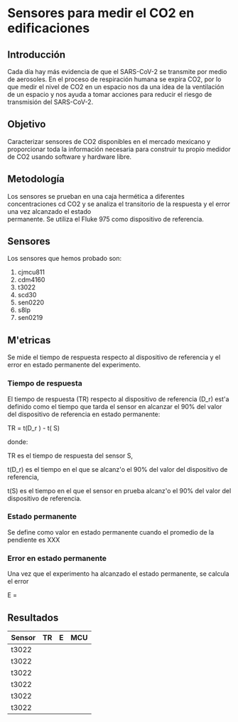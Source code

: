 # Sensores para medir el CO2 en edificaciones


## Introducción

Cada día hay más evidencia de que el SARS-CoV-2 se transmite por medio de aerosoles. 
En el proceso de respiración humana se expira CO2,  por lo que medir
el nivel de CO2 en un espacio nos da una idea de la ventilación de un espacio
y nos ayuda a tomar acciones para 
reducir el riesgo de transmisión del SARS-CoV-2.


## Objetivo
Caracterizar sensores de CO2 disponibles en el mercado mexicano y proporcionar
toda la información necesaria para construir tu propio medidor de CO2 usando
software y hardware libre.

## Metodología
Los sensores se prueban en una caja hermética a diferentes concentraciones cd CO2 y
se analiza el transitorio de la respuesta y el error una vez alcanzado el estado  
permanente. Se utiliza el Fluke 975 como dispositivo de referencia.

## Sensores

Los sensores que hemos probado son:

1. cjmcu811
2. cdm4160
3. t3022
4. scd30
5. sen0220
6. s8lp
7. sen0219

## M'etricas 

Se mide el tiempo de respuesta respecto al dispositivo de referencia
y el error en estado permanente del experimento. 

### Tiempo de respuesta 

El tiempo de respuesta (TR) respecto al dispositivo de referencia (D_r) est'a
definido como el tiempo que tarda el sensor en alcanzar el 90% del valor
del dispositivo de referencia en estado permanente:

TR = t(D_r ) - t( S)

donde:

TR es el tiempo de respuesta del sensor S,

t(D_r) es el tiempo en el que se alcanz'o el 90% del valor
del dispositivo de referencia,
 
t(S) es el tiempo en el que el sensor en prueba alcanz'o
el 90% del valor del dispositivo de referencia. 

### Estado permanente 

Se define como valor en estado permanente cuando el promedio de 
la pendiente es XXX

### Error en estado permanente 

Una vez que el experimento ha alcanzado el estado permanente, se calcula el error

E = 

## Resultados

| Sensor |    TR   |   E    |  MCU | 
|:-------| ------: | -----: | :--: |
| t3022  |         |        |      | 
| t3022  |         |        |      | 
| t3022  |         |        |      | 
| t3022  |         |        |      | 
| t3022  |         |        |      | 
| t3022  |         |        |      | 
